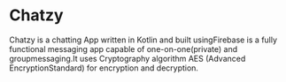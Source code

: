 # Chatzy
Chatzy is a chatting App written in Kotlin and built usingFirebase is a fully functional messaging app capable of one-on-one(private) and groupmessaging.It uses Cryptography algorithm AES (Advanced EncryptionStandard) for encryption and decryption.
